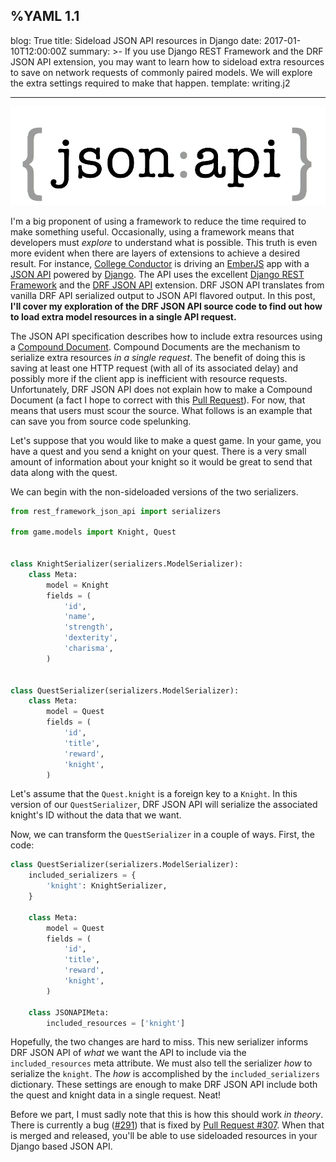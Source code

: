 %YAML 1.1
---
blog: True
title: Sideload JSON API resources in Django
date: 2017-01-10T12:00:00Z
summary: >-
  If you use Django REST Framework
  and the DRF JSON API extension,
  you may want to learn
  how to sideload extra resources
  to save on network requests
  of commonly paired models.
  We will explore the extra settings required
  to make that happen.
template: writing.j2

---
<img class='book' src='jsonapi.png'>

I'm a big proponent
of using a framework
to reduce the time required
to make something useful.
Occasionally,
using a framework means that developers must *explore*
to understand what is possible.
This truth is even more evident
when there are layers of extensions
to achieve a desired result.
For instance,
[College Conductor](https://www.collegeconductor.com/) is driving an
[EmberJS](http://emberjs.com/) app
with a [JSON API](http://jsonapi.org/)
powered by [Django](https://www.djangoproject.com/).
The API uses the excellent
[Django REST Framework](http://www.django-rest-framework.org/)
and the [DRF JSON API](http://django-rest-framework-json-api.readthedocs.io/en/stable/)
extension.
DRF JSON API translates from vanilla DRF API serialized output
to JSON API flavored output.
In this post,
**I'll cover my exploration
of the DRF JSON API source code
to find out how to load extra model resources
in a single API request.**

The JSON API specification describes
how to include extra resources
using a
[Compound Document](http://jsonapi.org/format/#document-compound-documents).
Compound Documents are the mechanism
to serialize extra resources
*in a single request*.
The benefit of doing this
is saving at least one HTTP request
(with all of its associated delay)
and possibly more
if the client app is inefficient
with resource requests.
Unfortunately,
DRF JSON API does not explain
how to make a Compound Document
(a fact I hope to correct with this
[Pull Request](https://github.com/django-json-api/django-rest-framework-json-api/pull/308)).
For now,
that means that users must scour the source.
What follows is an example
that can save you from source code spelunking.

Let's suppose that you would like to make a quest game.
In your game,
you have a quest
and you send a knight
on your quest.
There is a very small amount
of information
about your knight
so it would be great
to send that data
along with the quest.

We can begin
with the non-sideloaded versions
of the two serializers.

```python
from rest_framework_json_api import serializers

from game.models import Knight, Quest


class KnightSerializer(serializers.ModelSerializer):
    class Meta:
        model = Knight
        fields = (
            'id',
            'name',
            'strength',
            'dexterity',
            'charisma',
        )


class QuestSerializer(serializers.ModelSerializer):
    class Meta:
        model = Quest
        fields = (
            'id',
            'title',
            'reward',
            'knight',
        )
```

Let's assume that the `Quest.knight` is a foreign key
to a `Knight`.
In this version
of our `QuestSerializer`,
DRF JSON API will serialize the associated knight's ID
without the data
that we want.

Now,
we can transform the `QuestSerializer`
in a couple of ways.
First, the code:

```python
class QuestSerializer(serializers.ModelSerializer):
    included_serializers = {
        'knight': KnightSerializer,
    }

    class Meta:
        model = Quest
        fields = (
            'id',
            'title',
            'reward',
            'knight',
        )

    class JSONAPIMeta:
        included_resources = ['knight']
```

Hopefully,
the two changes are hard to miss.
This new serializer informs DRF JSON API
of *what* we want the API to include
via the `included_resources` meta attribute.
We must also tell the serializer *how* to serialize the `knight`.
The *how* is accomplished by the `included_serializers` dictionary.
These settings are enough to make DRF JSON API
include both the quest and knight data
in a single request. Neat!

Before we part,
I must sadly note that this is how this should work
*in theory*.
There is currently a bug ([#291](https://github.com/django-json-api/django-rest-framework-json-api/issues/291))
that is fixed by [Pull Request #307](https://github.com/django-json-api/django-rest-framework-json-api/pull/307).
When that is merged and released,
you'll be able to use sideloaded resources
in your Django based JSON API.
